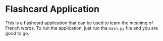 # Flashcard Application

This is a flashcard application that can be used to learn the meaning of French words. To run the application, just run the `main.py` file and you are good to go.
